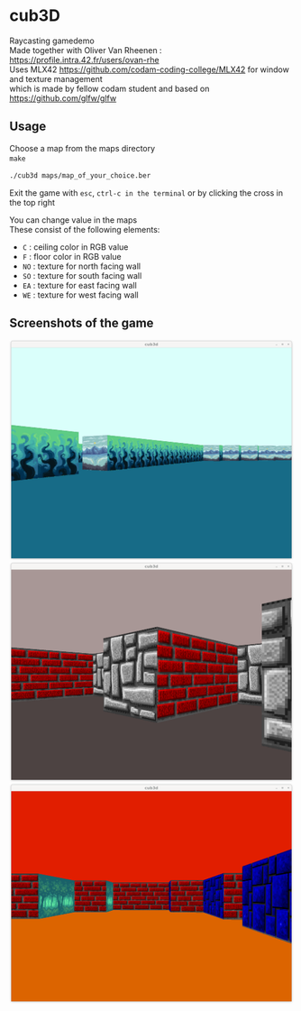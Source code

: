 # cub3D
Raycasting gamedemo \
Made together with Oliver Van Rheenen : https://profile.intra.42.fr/users/ovan-rhe \
Uses MLX42 https://github.com/codam-coding-college/MLX42 for window and texture management \
which is made by fellow codam student and based on https://github.com/glfw/glfw

## Usage
Choose a map from the maps directory \
`make`
```bash
./cub3d maps/map_of_your_choice.ber
```
Exit the game with `esc`, `ctrl-c in the terminal` or by clicking the cross in the top right

You can change value in the maps \
These consist of the following elements:
- `C` : ceiling color in RGB value
- `F` : floor color in RGB value
- `NO` : texture for north facing wall
- `SO` : texture for south facing wall
- `EA` : texture for east facing wall
- `WE` : texture for west facing wall

## Screenshots of the game
![blue](screenshots/blue.png)
![oldschool](screenshots/oldschool.png)
![red-blue](screenshots/red-blue.png)

